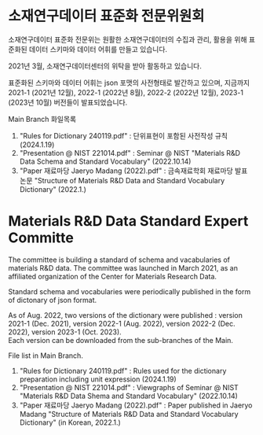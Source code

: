 # 소재연구데이터 표준화 전문위원회

소재연구데이터 표준화 전문위는 원활한 소재연구데이터의 수집과 관리, 활용을 위해 표준화된 데이터 스키마와 데이터 어휘를 만들고 있습니다.

2021년 3월, 소재연구데이터센터의 위탁을 받아 활동하고 있습니다.  

표준화된 스키마와 데이터 어휘는 json 포맷의 사전형태로 발간하고 있으며, 지금까지 2021-1 (2021년 12월), 2022-1 (2022년 8월), 2022-2 (2022년 12월), 2023-1 (2023년 10월) 버전들이 발표되었습니다. 

Main Branch 화일목록

1. "Rules for Dictionary 240119.pdf" : 단위표현이 포함된 사전작성 규칙 (2024.1.19) 
2. "Presentation @ NIST 221014.pdf" : Seminar @ NIST "Materials R&D Data Schema and Standard Vocabulary" (2022.10.14)
3. "Paper 재료마당 Jaeryo Madang (2022).pdf" : 금속재료학회 재료마당 발표 논문 "Structure of Materials R&D Data and Standard Vocabulary Dictionary" (2022.1.)

# Materials R&D Data Standard Expert Committe

The committee is building a standard of schema and vacabularies of materials R&D data. 
The committee was launched in March 2021, as an affiliated organization of the Center for Materials Research Data. 

Standard schema and vocabularies were periodically published in the form of dictonary of json format. 

As of Aug. 2022, two versions of the dictionary were published : version 2021-1 (Dec. 2021), version 2022-1 (Aug. 2022), version 2022-2 (Dec. 2022), version 2023-1 (Oct. 2023).   
Each version can be downloaded from the sub-branches of the Main.

File list in Main Branch. 

1. "Rules for Dictionary 240119.pdf" : Rules used for the dictionary preparation including unit expression (2024.1.19) 
2. "Presentation @ NIST 221014.pdf" : Viewgraphs of Seminar @ NIST "Materials R&D Data Shema and Standard Vocabulary" (2022.10.14)
3. "Paper 재료마당 Jaeryo Madang (2022).pdf" : Paper published in Jaeryo Madang "Structure of Materials R&D Data and Standard Vocabulary Dictionary" (in Korean, 2022.1.)

